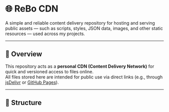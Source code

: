 # 🌐 ReBo CDN

A simple and reliable content delivery repository for hosting and serving public assets — such as scripts, styles, JSON data, images, and other static resources — used across my projects.

---

## 🚀 Overview

This repository acts as a **personal CDN (Content Delivery Network)** for quick and versioned access to files online.  
All files stored here are intended for public use via direct links (e.g., through [jsDelivr](https://www.jsdelivr.com/) or [GitHub Pages](https://pages.github.com/)).

---

## 📁 Structure
